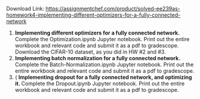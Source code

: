 Download Link: https://assignmentchef.com/product/solved-ee239as-homework4-implementing-different-optimizers-for-a-fully-connected-network
<br>
<ol>

 <li><strong>Implementing different optimizers for a fully connected network. </strong>Complete the Optimization.ipynb Jupyter notebook. Print out the entire workbook and relevant code and submit it as a pdf to gradescope. Download the CIFAR-10 dataset, as you did in HW #2 and #3.</li>

 <li><strong>Implementing batch normalization for a fully connected network. </strong>Complete the Batch-Normalization.ipynb Jupyter notebook. Print out the entire workbook and relevant code and submit it as a pdf to gradescope.</li>

 <li>( <strong>Implementing dropout for a fully connected network, and optimizing it. </strong>Complete the Dropout.ipynb Jupyter notebook. Print out the entire workbook and relevant code and submit it as a pdf to gradescope.</li>

</ol>